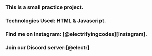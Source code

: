 ### This is a small practice project.

### Technologies Used: HTML & Javascript.

### Find me on Instagram: [@electrifyingcodes][Instagram].
### Join our Discord server:[@electr]

[Instgram]: https://www.instagram.com/electrifying_codes
[discord]: https://discord.com/in